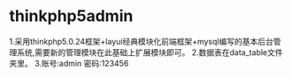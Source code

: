 # thinkphp5admin
1.采用thinkphp5.0.24框架+layui经典模块化前端框架+mysql编写的基本后台管理系统,需要新的管理模块在此基础上扩展模块即可。
2.数据表在data_table文件夹里。
3.账号:admin 密码:123456

